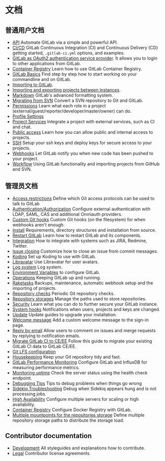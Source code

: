 # 文档

## 普通用户文档

- [API](api/README.md) Automate GitLab via a simple and powerful API.
- [CI/CD](ci/README.md) GitLab Continuous Integration (CI) and Continuous Delivery (CD) getting started, `.gitlab-ci.yml` options, and examples.
- [GitLab as OAuth2 authentication service provider](integration/oauth_provider.md). It allows you to login to other applications from GitLab.
- [Container Registry](container_registry/README.md) Learn how to use GitLab Container Registry.
- [GitLab Basics](gitlab-basics/README.md) Find step by step how to start working on your commandline and on GitLab.
- [Importing to GitLab](workflow/importing/README.md).
- [Importing and exporting projects between instances](user/project/settings/import_export.md).
- [Markdown](user/markdown.md) GitLab's advanced formatting system.
- [Migrating from SVN](workflow/importing/migrating_from_svn.md) Convert a SVN repository to Git and GitLab.
- [Permissions](user/permissions.md) Learn what each role in a project (external/guest/reporter/developer/master/owner) can do.
- [Profile Settings](profile/README.md)
- [Project Services](project_services/project_services.md) Integrate a project with external services, such as CI and chat.
- [Public access](public_access/public_access.md) Learn how you can allow public and internal access to projects.
- [SSH](ssh/README.md) Setup your ssh keys and deploy keys for secure access to your projects.
- [Webhooks](web_hooks/web_hooks.md) Let GitLab notify you when new code has been pushed to your project.
- [Workflow](workflow/README.md) Using GitLab functionality and importing projects from GitHub and SVN.

## 管理员文档

- [Access restrictions](user/admin_area/settings/visibility_and_access_controls.md#enabled-git-access-protocols) Define which Git access protocols can be used to talk to GitLab
- [Authentication/Authorization](administration/auth/README.md) Configure
  external authentication with LDAP, SAML, CAS and additional Omniauth providers.
- [Custom Git hooks](administration/custom_hooks.md) Custom Git hooks (on the filesystem) for when webhooks aren't enough.
- [Install](install/README.md) Requirements, directory structures and installation from source.
- [Restart GitLab](administration/restart_gitlab.md) Learn how to restart GitLab and its components.
- [Integration](integration/README.md) How to integrate with systems such as JIRA, Redmine, Twitter.
- [Issue closing](customization/issue_closing.md) Customize how to close an issue from commit messages.
- [Koding](administration/integration/koding.md) Set up Koding to use with GitLab.
- [Libravatar](customization/libravatar.md) Use Libravatar for user avatars.
- [Log system](administration/logs.md) Log system.
- [Environment Variables](administration/environment_variables.md) to configure GitLab.
- [Operations](operations/README.md) Keeping GitLab up and running.
- [Raketasks](raketasks/README.md) Backups, maintenance, automatic webhook setup and the importing of projects.
- [Repository checks](administration/repository_checks.md) Periodic Git repository checks.
- [Repository storages](administration/repository_storages.md) Manage the paths used to store repositories.
- [Security](security/README.md) Learn what you can do to further secure your GitLab instance.
- [System hooks](system_hooks/system_hooks.md) Notifications when users, projects and keys are changed.
- [Update](update/README.md) Update guides to upgrade your installation.
- [Welcome message](customization/welcome_message.md) Add a custom welcome message to the sign-in page.
- [Reply by email](incoming_email/README.md) Allow users to comment on issues and merge requests by replying to notification emails.
- [Migrate GitLab CI to CE/EE](migrate_ci_to_ce/README.md) Follow this guide to migrate your existing GitLab CI data to GitLab CE/EE.
- [Git LFS configuration](workflow/lfs/lfs_administration.md)
- [Housekeeping](administration/housekeeping.md) Keep your Git repository tidy and fast.
- [GitLab Performance Monitoring](monitoring/performance/introduction.md) Configure GitLab and InfluxDB for measuring performance metrics.
- [Monitoring uptime](monitoring/health_check.md) Check the server status using the health check endpoint.
- [Debugging Tips](administration/troubleshooting/debug.md) Tips to debug problems when things go wrong
- [Sidekiq Troubleshooting](administration/troubleshooting/sidekiq.md) Debug when Sidekiq appears hung and is not processing jobs.
- [High Availability](administration/high_availability/README.md) Configure multiple servers for scaling or high availability.
- [Container Registry](administration/container_registry.md) Configure Docker Registry with GitLab.
- [Multiple mountpoints for the repositories storage](administration/repository_storages.md) Define multiple repository storage paths to distribute the storage load.

## Contributor documentation

- [Development](development/README.md) All styleguides and explanations how to contribute.
- [Legal](legal/README.md) Contributor license agreements.
